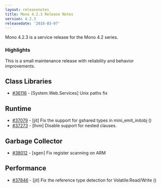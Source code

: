 ```yaml
---
layout: releasenotes
title: Mono 4.2.3 Release Notes
version: 4.2.3
releasedate: '2016-03-07'
---
```


Mono 4.2.3 is a service release for the Mono 4.2 series.

### Highlights

This is a small maintenance release with reliability and behavior improvements.

## Class Libraries

-   [#36116](https://bugzilla.xamarin.com/show_bug.cgi?id=36116) - \[System.Web.Services\] Unix paths fix

## Runtime

-   [#37079](https://bugzilla.xamarin.com/show_bug.cgi?id=37079) - \[jit\] Fix the support for gshared types in mini_emit_initobj ()
-   [#37273](https://bugzilla.xamarin.com/show_bug.cgi?id=37273) - \[llvm\] Disable support for nested clauses.

## Garbage Collector

-   [#38012](https://bugzilla.xamarin.com/show_bug.cgi?id=38012) - \[sgen\] Fix register scanning on ARM

## Performance

-   [#37846](https://bugzilla.xamarin.com/show_bug.cgi?id=37846) - \[jit\] Fix the reference type detection for Volatile:Read/Write ()
